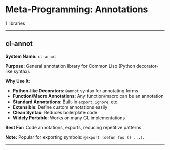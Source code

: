 # Meta-Programming: Annotations

1 libraries

---

## cl-annot

**System Name:** `cl-annot`

**Purpose:** General annotation library for Common Lisp (Python decorator-like syntax).

**Why Use It:**
- **Python-like Decorators**: `@annot` syntax for annotating forms
- **Function/Macro Annotations**: Any function/macro can be an annotation
- **Standard Annotations**: Built-in `export`, `ignore`, etc.
- **Extensible**: Define custom annotations easily
- **Clean Syntax**: Reduces boilerplate code
- **Widely Portable**: Works on many CL implementations

**Best For:** Code annotations, exports, reducing repetitive patterns.

**Note:** Popular for exporting symbols: `@export (defun foo () ...)`.

---


